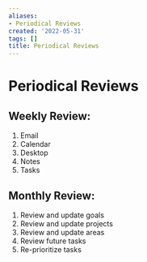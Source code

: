 ```yaml
---
aliases:
- Periodical Reviews
created: '2022-05-31'
tags: []
title: Periodical Reviews
---
```


# Periodical Reviews

## Weekly Review:

1. Email
2. Calendar
3. Desktop
4. Notes
5. Tasks

## Monthly Review:

1. Review and update goals
2. Review and update projects
3. Review and update areas
4. Review future tasks
5. Re-prioritize tasks